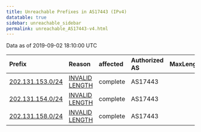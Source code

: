 ```yaml
---
title: Unreachable Prefixes in AS17443 (IPv4)
datatable: true
sidebar: unreachable_sidebar
permalink: unreachable_AS17443-v4.html
---
```


Data as of 2019-09-02 18:10:00 UTC


<div class="datatable-begin"></div>

| Prefix                                                     | Reason                                                                                                     | affected   | Authorized AS   |   MaxLength | Anchor                                       |   unreachable /24s |
|:-----------------------------------------------------------|:-----------------------------------------------------------------------------------------------------------|:-----------|:----------------|------------:|:---------------------------------------------|-------------------:|
| [202.131.153.0/24](https://stat.ripe.net/202.131.153.0/24) | [INVALID LENGTH](https://rpki-validator.ripe.net/announcement-preview?asn=AS17443&prefix=202.131.153.0/24) | complete   | AS17443         |          19 | [APNIC](unreachable_APNIC_RPKI_Root-v4.html) |                  1 |
| [202.131.154.0/24](https://stat.ripe.net/202.131.154.0/24) | [INVALID LENGTH](https://rpki-validator.ripe.net/announcement-preview?asn=AS17443&prefix=202.131.154.0/24) | complete   | AS17443         |          19 | [APNIC](unreachable_APNIC_RPKI_Root-v4.html) |                  1 |
| [202.131.158.0/24](https://stat.ripe.net/202.131.158.0/24) | [INVALID LENGTH](https://rpki-validator.ripe.net/announcement-preview?asn=AS17443&prefix=202.131.158.0/24) | complete   | AS17443         |          19 | [APNIC](unreachable_APNIC_RPKI_Root-v4.html) |                  1 |

<div class="datatable-end"></div>